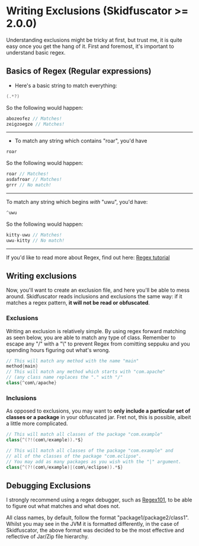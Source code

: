 # Writing Exclusions (Skidfuscator >= 2.0.0)

Understanding exclusions might be tricky at first, but trust me, it is quite easy once you get the hang of it. First and foremost, it's
important to understand basic regex. 

## Basics of Regex (Regular expressions)

- Here's a basic string to match everything:
```java
(.*?)
```

So the following would happen:
```java
abozeofez // Matches!
zeigzoegze // Matches!
```

***

- To match any string which contains "roar", you'd have
```java
roar
````

So the following would happen:
```java
roar // Matches!
asdafroar // Matches!
grrr // No match!
```

***

To match any string which begins _with_ "uwu", you'd have:
```java
^uwu
```

So the following would happen:
```java
kitty-uwu // Matches!
uwu-kitty // No match!
```

***

If you'd like to read more about Regex, find out here: [Regex tutorial](https://medium.com/factory-mind/regex-tutorial-a-simple-cheatsheet-by-examples-649dc1c3f285)

## Writing exclusions

Now, you'll want to create an exclusion file, and here you'll be able to mess around. Skidfuscator reads inclusions and exclusions the same way: if it matches a regex pattern, __**it will not be read or obfuscated**__. 

### Exclusions
Writing an exclusion is relatively simple. By using regex forward matching as seen below, you are able to match any type of class. Remember to escape any "/" with a "\\" to prevent Regex from comitting seppuku and you spending hours figuring out what's wrong.

```java
// This will match any method with the name "main"
method{main} 
// This will match any method which starts with "com.apache" 
// (any class name replaces the "." with "/"
class{^com\/apache} 
```

### Inclusions
As opposed to exclusions, you may want to **only include a particular set of classes or a package** in your obfuscated jar. Fret not, this is possible, albeit a little more complicated.

```java
// This will match all classes of the package "com.example"
class{^(?!(com\/example)).*$} 

// This will match all classes of the package "com.example" and 
// all of the classes of the package "com.eclipse". 
// You may add as many packages as you wish with the "|" argument.
class{^(?!(com\/example)|(com\/eclipse)).*$} 
```

## Debugging Exclusions

I strongly recommend using a regex debugger, such as [Regex101](https://regex101.com/), to be able to figure out what matches and what does not. 

All class names, by default, follow the format "package1/package2/class1". Whilst you may see in the JVM it is formatted differently, in the case of Skidfuscator, the above format was decided to be the most effective and reflective of Jar/Zip file hierarchy.
